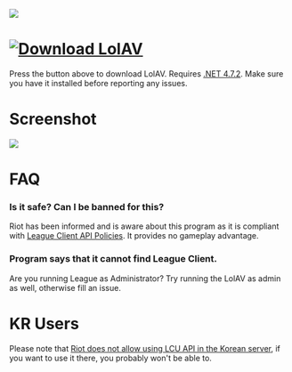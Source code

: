 ![](https://img.shields.io/github/downloads/PixelHir/lolav/total)
# [![Download LolAV](https://github.com/PixelHir/lolav/raw/assets/download.png)](https://github.com/PixelHir/lolav/releases/latest/download/LolAV-setup.exe)
Press the button above to download LolAV.
Requires [.NET 4.7.2](https://dotnet.microsoft.com/download/dotnet-framework/net472). Make sure you have it installed before reporting any issues.


# Screenshot
![](https://raw.githubusercontent.com/PixelHir/lolav/assets/ss1.png)


# FAQ
### Is it safe? Can I be banned for this?
Riot has been informed and is aware about this program as it is compliant with [League Client API Policies](https://developer.riotgames.com/league-client-apis.html). It provides no gameplay advantage.

### Program says that it cannot find League Client.
Are you running League as Administrator? Try running the LolAV as admin as well, otherwise fill an issue.




# KR Users
Please note that [Riot does not allow using LCU API in the Korean server](https://www.riotgames.com/en/DevRel/changes-to-the-lcu-api-policy), if you want to use it there, you probably won't be able to.

